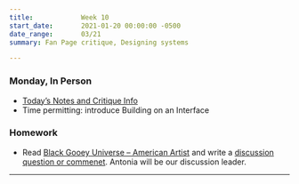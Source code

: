 ```yaml
---
title:            Week 10
start_date:       2021-01-20 00:00:00 -0500
date_range:       03/21
summary: Fan Page critique, Designing systems

---
```


### Monday, In Person

- [Today&rsquo;s Notes and Critique Info](https://paper.dropbox.com/doc/Critique-Fan-Page--BeGlLMK8YQDvZCvJ9V3C~GJSAQ-QOmjtS8H9g1sloueHV2GL)
- Time permitting: introduce Building on an Interface

### Homework
- Read [Black Gooey Universe – American Artist](https://unbag.net/end/black-gooey-universe) and write a [discussion question or commenet](https://paper.dropbox.com/doc/Penn-Art-of-Web-S22-Reading-Reflections--BbJ6T5rVvfWn94KhpzZhFNXUAQ-1UUZlQIbgmKjouZ5Tl2TE). Antonia will be our discussion leader.

---
